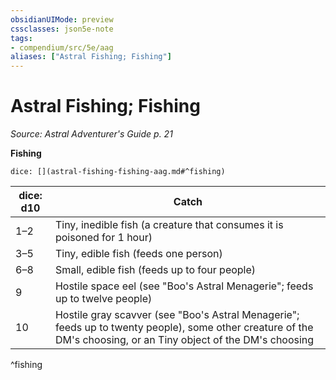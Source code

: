 ```yaml
---
obsidianUIMode: preview
cssclasses: json5e-note
tags:
- compendium/src/5e/aag
aliases: ["Astral Fishing; Fishing"]
---
```

# Astral Fishing; Fishing
*Source: Astral Adventurer's Guide p. 21* 

**Fishing**

`dice: [](astral-fishing-fishing-aag.md#^fishing)`

| dice: d10 | Catch |
|-----------|-------|
| 1–2 | Tiny, inedible fish (a creature that consumes it is poisoned for 1 hour) |
| 3–5 | Tiny, edible fish (feeds one person) |
| 6–8 | Small, edible fish (feeds up to four people) |
| 9 | Hostile space eel (see "Boo's Astral Menagerie"; feeds up to twelve people) |
| 10 | Hostile gray scavver (see "Boo's Astral Menagerie"; feeds up to twenty people), some other creature of the DM's choosing, or an Tiny object of the DM's choosing |
^fishing